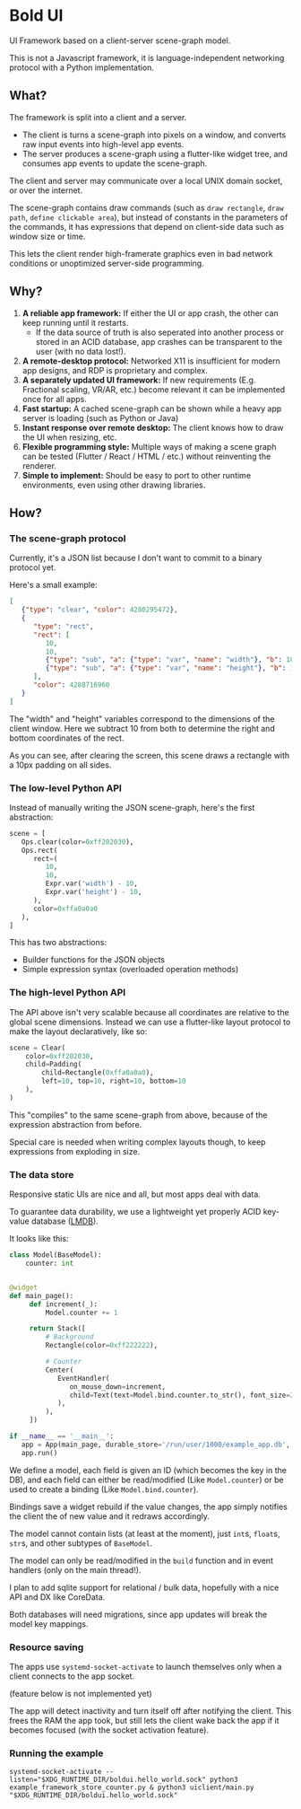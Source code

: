 # Bold UI

UI Framework based on a client-server scene-graph model.

This is not a Javascript framework, it is language-independent networking protocol with a Python implementation.

## What?

The framework is split into a client and a server.

- The client is turns a scene-graph into pixels on a window, and converts raw input events into high-level app events.
- The server produces a scene-graph using a flutter-like widget tree, and consumes app events to update the scene-graph.

The client and server may communicate over a local UNIX domain socket, or over the internet.

The scene-graph contains draw commands (such as `draw rectangle`, `draw path`, `define clickable area`), but instead of
constants in the parameters of the commands, it has expressions that depend on client-side data such as window size or time.

This lets the client render high-framerate graphics even in bad network conditions or unoptimized server-side programming.

## Why?

1. **A reliable app framework:** If either the UI or app crash, the other can keep running until it restarts.
    * If the data source of truth is also seperated into another process or stored in an ACID database, app crashes can be transparent to the user (with no data lost!).
2. **A remote-desktop protocol:** Networked X11 is insufficient for modern app designs, and RDP is proprietary and complex.
3. **A separately updated UI framework:** If new requirements (E.g. Fractional scaling, VR/AR, etc.) become relevant it can be implemented once for all apps.
4. **Fast startup:** A cached scene-graph can be shown while a heavy app server is loading (such as Python or Java)
5. **Instant response over remote desktop:** The client knows how to draw the UI when resizing, etc.
6. **Flexible programming style:** Multiple ways of making a scene graph can be tested (Flutter / React / HTML / etc.) without reinventing the renderer.
7. **Simple to implement:** Should be easy to port to other runtime environments, even using other drawing libraries.

## How?

### The scene-graph protocol

Currently, it's a JSON list because I don't want to commit to a binary protocol yet.

Here's a small example:

```json
[
   {"type": "clear", "color": 4280295472},
   {
      "type": "rect",
      "rect": [
         10,
         10,
         {"type": "sub", "a": {"type": "var", "name": "width"}, "b": 10},
         {"type": "sub", "a": {"type": "var", "name": "height"}, "b": 10}
      ],
      "color": 4288716960
   }
]
```

The "width" and "height" variables correspond to the dimensions of the client window. Here we subtract 10 from both to
determine the right and bottom coordinates of the rect.

As you can see, after clearing the screen, this scene draws a rectangle with a 10px padding on all sides.

### The low-level Python API

Instead of manually writing the JSON scene-graph, here's the first abstraction:

```python
scene = [
   Ops.clear(color=0xff202030),
   Ops.rect(
      rect=(
         10,
         10,
         Expr.var('width') - 10,
         Expr.var('height') - 10,
      ),
      color=0xffa0a0a0
   ),
]
```

This has two abstractions:

- Builder functions for the JSON objects
- Simple expression syntax (overloaded operation methods)

### The high-level Python API

The API above isn't very scalable because all coordinates are relative to the global scene dimensions. Instead we can
use a flutter-like layout protocol to make the layout declaratively, like so:

```python
scene = Clear(
    color=0xff202030,
    child=Padding(
        child=Rectangle(0xffa0a0a0),
        left=10, top=10, right=10, bottom=10
    ),
)
```

This "compiles" to the same scene-graph from above, because of the expression abstraction from before.

Special care is needed when writing complex layouts though, to keep expressions from exploding in size.

### The data store

Responsive static UIs are nice and all, but most apps deal with data.

To guarantee data durability, we use a lightweight yet properly ACID key-value database ([LMDB](https://lmdb.readthedocs.io/en/release/)).

It looks like this:

```python
class Model(BaseModel):
    counter: int


@widget
def main_page():
     def increment(_):
         Model.counter += 1

     return Stack([
         # Background
         Rectangle(color=0xff222222),

         # Counter
         Center(
            EventHandler(
               on_mouse_down=increment,
               child=Text(text=Model.bind.counter.to_str(), font_size=24),
            ),
         ),
     ])

if __name__ == '__main__':
   app = App(main_page, durable_store='/run/user/1000/example_app.db', durable_model=Model)
   app.run()
```

We define a model, each field is given an ID (which becomes the key in the DB), and each field can either be read/modified (Like `Model.counter`) or be used to create a binding (Like `Model.bind.counter`).

Bindings save a widget rebuild if the value changes, the app simply notifies the client the of new value and it redraws accordingly. 

The model cannot contain lists (at least at the moment), just `int`s, `float`s, `str`s, and other subtypes of `BaseModel`.

The model can only be read/modified in the `build` function and in event handlers (only on the main thread!).

I plan to add sqlite support for relational / bulk data, hopefully with a nice API and DX like CoreData.

Both databases will need migrations, since app updates will break the model key mappings.

### Resource saving

The apps use `systemd-socket-activate` to launch themselves only when a client connects to the app socket.

(feature below is not implemented yet)

The app will detect inactivity and turn itself off after notifying the client. This frees the RAM the app took, but still
lets the client wake back the app if it becomes focused (with the socket activation feature).

### Running the example

```shell
systemd-socket-activate --listen="$XDG_RUNTIME_DIR/boldui.hello_world.sock" python3 example_framework_store_counter.py & python3 uiclient/main.py "$XDG_RUNTIME_DIR/boldui.hello_world.sock"
```